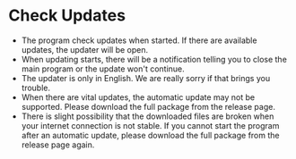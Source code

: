 # Check Updates
* The program check updates when started. If there are available updates, the updater will be open.
* When updating starts, there will be a notification telling you to close the main program or the update won't continue.
* The updater is only in English. We are really sorry if that brings you trouble.
* When there are vital updates, the automatic update may not be supported. Please download the full package from the release page.
* There is slight possibility that the downloaded files are broken when your internet connection is not stable. If you cannot start the program after an automatic update, please download the full package from the release page again.

